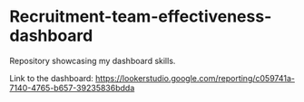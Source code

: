 # Recruitment-team-effectiveness-dashboard
Repository showcasing my dashboard skills.


Link to the dashboard: https://lookerstudio.google.com/reporting/c059741a-7140-4765-b657-39235836bdda
